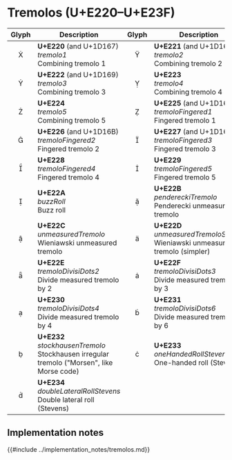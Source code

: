 Tremolos (U+E220–U+E23F)
========================

| **Glyph** | **Description** | **Glyph** | **Description**
| :-------: | --------------- | :-------: | ---------------
|<span class="bravura_large">&#xe220;</span> | **U+E220** (and U+1D167)<br/>*tremolo1*<br/>Combining tremolo 1 | <span class="bravura_large">&#xe221;</span> | **U+E221** (and U+1D168)<br/>*tremolo2*<br/>Combining tremolo 2
|<span class="bravura_large">&#xe222;</span> | **U+E222** (and U+1D169)<br/>*tremolo3*<br/>Combining tremolo 3 | <span class="bravura_large">&#xe223;</span> | **U+E223**<br/>*tremolo4*<br/>Combining tremolo 4
|<span class="bravura_large">&#xe224;</span> | **U+E224**<br/>*tremolo5*<br/>Combining tremolo 5 | <span class="bravura_large">&#xe225;</span> | **U+E225** (and U+1D16A)<br/>*tremoloFingered1*<br/>Fingered tremolo 1
|<span class="bravura_large">&#xe226;</span> | **U+E226** (and U+1D16B)<br/>*tremoloFingered2*<br/>Fingered tremolo 2 | <span class="bravura_large">&#xe227;</span> | **U+E227** (and U+1D16C)<br/>*tremoloFingered3*<br/>Fingered tremolo 3
|<span class="bravura_large">&#xe228;</span> | **U+E228**<br/>*tremoloFingered4*<br/>Fingered tremolo 4 | <span class="bravura_large">&#xe229;</span> | **U+E229**<br/>*tremoloFingered5*<br/>Fingered tremolo 5
|<span class="bravura_large">&#xe22a;</span> | **U+E22A**<br/>*buzzRoll*<br/>Buzz roll | <span class="bravura_large">&#xe22b;</span> | **U+E22B**<br/>*pendereckiTremolo*<br/>Penderecki unmeasured tremolo
|<span class="bravura_large">&#xe22c;</span> | **U+E22C**<br/>*unmeasuredTremolo*<br/>Wieniawski unmeasured tremolo | <span class="bravura_large">&#xe22d;</span> | **U+E22D**<br/>*unmeasuredTremoloSimple*<br/>Wieniawski unmeasured tremolo (simpler)
|<span class="bravura_large">&#xe22e;</span> | **U+E22E**<br/>*tremoloDivisiDots2*<br/>Divide measured tremolo by 2 | <span class="bravura_large">&#xe22f;</span> | **U+E22F**<br/>*tremoloDivisiDots3*<br/>Divide measured tremolo by 3
|<span class="bravura_large">&#xe230;</span> | **U+E230**<br/>*tremoloDivisiDots4*<br/>Divide measured tremolo by 4 | <span class="bravura_large">&#xe231;</span> | **U+E231**<br/>*tremoloDivisiDots6*<br/>Divide measured tremolo by 6
|<span class="bravura_large">&#xe232;</span> | **U+E232**<br/>*stockhausenTremolo*<br/>Stockhausen irregular tremolo ("Morsen", like Morse code) | <span class="bravura_large">&#xe233;</span> | **U+E233**<br/>*oneHandedRollStevens*<br/>One-handed roll (Stevens)
|<span class="bravura_large">&#xe234;</span> | **U+E234**<br/>*doubleLateralRollStevens*<br/>Double lateral roll (Stevens) | &nbsp; | &nbsp;

Implementation notes
---------------------

{{#include ../implementation_notes/tremolos.md}}
